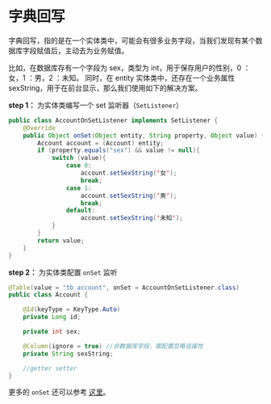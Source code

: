# 字典回写

字典回写，指的是在一个实体类中，可能会有很多业务字段，当我们发现有某个数据库字段赋值后，主动去为业务赋值。

比如，在数据库存有一个字段为 sex，类型为 int，用于保存用户的性别，0 ：女，1 ：男，2 ：未知。 同时，在 entity 实体类中，还存在一个业务属性 sexString，用于在前台显示，那么我们使用如下的解决方案。


**step 1：** 为实体类编写一个 set 监听器（`SetListener`）

```java
public class AccountOnSetListener implements SetListener {
    @Override
    public Object onSet(Object entity, String property, Object value) {
        Account account = (Account) entity;
        if (property.equals("sex") && value != null){
            switch (value){
                case 0:
                    account.setSexString('女');
                    break;
                case 1:
                    account.setSexString('男');
                    break;
                default:
                    account.setSexString('未知');
            }
        }
        return value;
    }
}
```

**step 2：** 为实体类配置 `onSet` 监听

```java 1
@Table(value = "tb_account", onSet = AccountOnSetListener.class)
public class Account {

    @Id(keyType = KeyType.Auto)
    private Long id;

    private int sex;

    @Column(ignore = true) //非数据库字段，需配置忽略该属性
    private String sexString;

    //getter setter
}
```

更多的 `onSet` 还可以参考 [这里](./table.md)。
